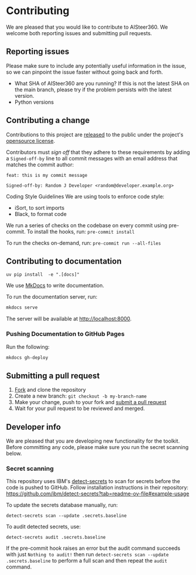 # Contributing

[fork]: https://github.com/IBM/AISteer360/fork
[pr]: https://github.com/IBM/AISteer360/compare
[released]: https://help.github.com/articles/github-terms-of-service/

We are pleased that you would like to contribute to AISteer360. We welcome both reporting issues and submitting pull requests.

## Reporting issues
Please make sure to include any potentially useful information in the issue, so we can pinpoint the issue faster without going back and forth.

- What SHA of AISteer360 are you running? If this is not the latest SHA on the main branch, please try if the problem persists with the latest version.
- Python versions

## Contributing a change
Contributions to this project are [released][released] to the public under the project's [opensource license](https://github.com/IBM/AISteer360/blob/main/LICENSE).

Contributors must _sign off_ that they adhere to these requirements by adding a `Signed-off-by` line to all commit messages with an email address that matches the commit author:

```
feat: this is my commit message

Signed-off-by: Random J Developer <random@developer.example.org>
```


Coding Style Guidelines
We are using tools to enforce code style:
- iSort, to sort imports
- Black, to format code

We run a series of checks on the codebase on every commit using pre-commit. To install the hooks, run:
`pre-commit install`

To run the checks on-demand, run:
`pre-commit run --all-files`

## Contributing to documentation
`uv pip install  -e ".[docs]"`

We use [MkDocs](https://www.mkdocs.org/) to write documentation.

To run the documentation server, run:

```bash
mkdocs serve
```

The server will be available at [http://localhost:8000](http://localhost:8000).

### Pushing Documentation to GitHub Pages

Run the following:

```bash
mkdocs gh-deploy
```

## Submitting a pull request

1. [Fork][fork] and clone the repository
2. Create a new branch: `git checkout -b my-branch-name`
3. Make your change, push to your fork and [submit a pull request][pr]
4. Wait for your pull request to be reviewed and merged.


## Developer info

We are pleased that you are developing new functionality for the toolkit. Before committing any code, please make sure
you run the secret scanning below.

### Secret scanning

This repository uses IBM's
[detect-secrets](https://github.com/ibm/detect-secrets) to scan for secrets
before the code is pushed to GitHub. Follow installation instructions in their
repository:
<https://github.com/ibm/detect-secrets?tab=readme-ov-file#example-usage>

To update the secrets database manually, run:

```commandline
detect-secrets scan --update .secrets.baseline
```

To audit detected secrets, use:

```commandline
detect-secrets audit .secrets.baseline
```

If the pre-commit hook raises an error but the audit command succeeds with just
`Nothing to audit!` then run `detect-secrets scan --update .secrets.baseline`
to perform a full scan and then repeat the `audit` command.
